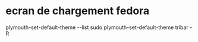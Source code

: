 # ecran de chargement fedora

plymouth-set-default-theme --list
sudo plymouth-set-default-theme tribar -R
